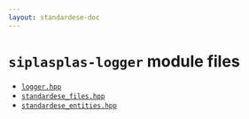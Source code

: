 ```yaml
---
layout: standardese-doc
---
```



# `siplasplas-logger` module files


 - [`logger.hpp`]({{site.url}}{{site.baseurl}}/doc/standardese/0.0.1/siplasplas-logger/logger.html)
 - [`standardese_files.hpp`]({{site.url}}{{site.baseurl}}/doc/standardese/0.0.1/siplasplas-logger/standardese_files.html)
 - [`standardese_entities.hpp`]({{site.url}}{{site.baseurl}}/doc/standardese/0.0.1/siplasplas-logger/standardese_entities.html)